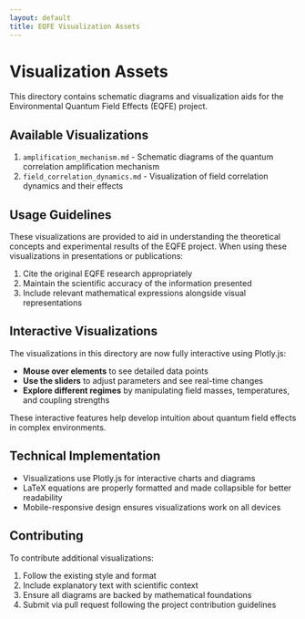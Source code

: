 ```yaml
---
layout: default
title: EQFE Visualization Assets
---
```


# Visualization Assets

This directory contains schematic diagrams and visualization aids for the Environmental Quantum Field Effects (EQFE) project.

## Available Visualizations

1. `amplification_mechanism.md` - Schematic diagrams of the quantum correlation amplification mechanism
2. `field_correlation_dynamics.md` - Visualization of field correlation dynamics and their effects

## Usage Guidelines

These visualizations are provided to aid in understanding the theoretical concepts and experimental results of the EQFE project. When using these visualizations in presentations or publications:

1. Cite the original EQFE research appropriately
2. Maintain the scientific accuracy of the information presented
3. Include relevant mathematical expressions alongside visual representations

## Interactive Visualizations

The visualizations in this directory are now fully interactive using Plotly.js:

- **Mouse over elements** to see detailed data points
- **Use the sliders** to adjust parameters and see real-time changes
- **Explore different regimes** by manipulating field masses, temperatures, and coupling strengths

These interactive features help develop intuition about quantum field effects in complex environments.

## Technical Implementation

- Visualizations use Plotly.js for interactive charts and diagrams
- LaTeX equations are properly formatted and made collapsible for better readability
- Mobile-responsive design ensures visualizations work on all devices

## Contributing

To contribute additional visualizations:

1. Follow the existing style and format
2. Include explanatory text with scientific context
3. Ensure all diagrams are backed by mathematical foundations
4. Submit via pull request following the project contribution guidelines
